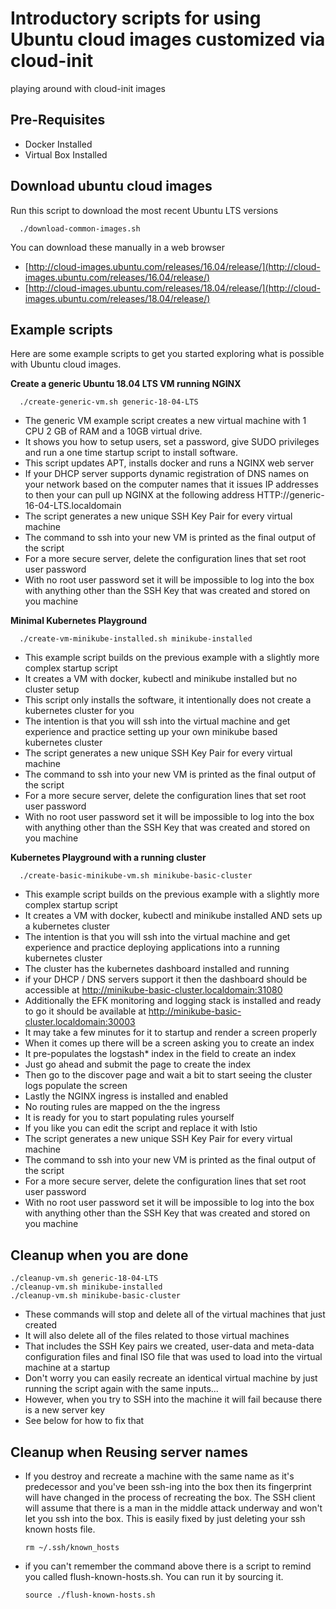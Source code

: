 # Introductory scripts for using Ubuntu cloud images customized via cloud-init
playing around with cloud-init images


## Pre-Requisites

* Docker Installed
* Virtual Box Installed

## Download ubuntu cloud images

Run this script to download the most recent Ubuntu LTS versions

      ./download-common-images.sh

You can download these manually in a web browser
* [http://cloud-images.ubuntu.com/releases/16.04/release/](http://cloud-images.ubuntu.com/releases/16.04/release/)
* [http://cloud-images.ubuntu.com/releases/18.04/release/](http://cloud-images.ubuntu.com/releases/18.04/release/)

## Example scripts

Here are some example scripts to get you started exploring what is possible with Ubuntu cloud images.



**Create a generic Ubuntu 18.04 LTS VM running NGINX**

      ./create-generic-vm.sh generic-18-04-LTS 

* The generic VM example script creates a new virtual machine with 1 CPU 2 GB of RAM and a 10GB virtual drive.
* It shows you how to setup users, set a password, give SUDO privileges and run a one time startup script to install software.
* This script updates APT, installs docker and runs a NGINX web server
* If your DHCP server supports dynamic registration of DNS names on your network based on the computer names that it issues IP addresses to then your can pull up NGINX at the following address HTTP://generic-16-04-LTS.localdomain
* The script generates a new unique SSH Key Pair for every virtual machine
* The command to ssh into your new VM is printed as the final output of the script
* For a more secure server, delete the configuration lines that set root user password
* With no root user password set it will be impossible to log into the box with anything other than the SSH Key that was created and stored on you machine



**Minimal Kubernetes Playground**

      ./create-vm-minikube-installed.sh minikube-installed  

* This example script builds on the previous example with a slightly more complex startup script
* It creates a VM with docker, kubectl and minikube installed but no cluster setup
* This script only installs the software, it intentionally does not create a kubernetes cluster for you
* The intention is that you will ssh into the virtual machine and get experience and practice setting up your own minikube based kubernetes cluster
* The script generates a new unique SSH Key Pair for every virtual machine
* The command to ssh into your new VM is printed as the final output of the script
* For a more secure server, delete the configuration lines that set root user password
* With no root user password set it will be impossible to log into the box with anything other than the SSH Key that was created and stored on you machine


**Kubernetes Playground with a running cluster**

      ./create-basic-minikube-vm.sh minikube-basic-cluster 


* This example script builds on the previous example with a slightly more complex startup script
* It creates a VM with docker, kubectl and minikube installed AND sets up a kubernetes cluster
* The intention is that you will ssh into the virtual machine and get experience and practice deploying applications into a running kubernetes cluster
* The cluster has the kubernetes dashboard installed and running
* if your DHCP / DNS servers support it then the dashboard should be accessible at http://minikube-basic-cluster.localdomain:31080
* Additionally the EFK monitoring and logging stack is installed and ready to go it should be available at http://minikube-basic-cluster.localdomain:30003
* It may take a few minutes for it to startup and render a screen properly
* When it comes up there will be a screen asking you to create an index
* It pre-populates the logstash* index in the field to create an index
* Just go ahead and submit the page to create the index
* Then go to the discover page and wait a bit to start seeing the cluster logs populate the screen
* Lastly the NGINX ingress is installed and enabled
* No routing rules are mapped on the the ingress
* It is ready for you to start populating rules yourself
* If you like you can edit the script and replace it with Istio
* The script generates a new unique SSH Key Pair for every virtual machine
* The command to ssh into your new VM is printed as the final output of the script
* For a more secure server, delete the configuration lines that set root user password
* With no root user password set it will be impossible to log into the box with anything other than the SSH Key that was created and stored on you machine


## Cleanup when you are done

    ./cleanup-vm.sh generic-18-04-LTS
    ./cleanup-vm.sh minikube-installed 
    ./cleanup-vm.sh minikube-basic-cluster 


* These commands will stop and delete all of the virtual machines that just created
* It will also delete all of the files related to those virtual machines
* That includes the SSH Key pairs we created, user-data and meta-data configuration files and final ISO file that was used to load into the virtual machine at a startup
* Don't worry you can easily recreate an identical virtual machine by just running the script again with the same inputs...
* However, when you try to SSH into the machine it will fail because there is a new server key
* See below for how to fix that

## Cleanup when Reusing server names

* If you destroy and recreate a machine with the same name as it's predecessor and you've been ssh-ing into the box then its fingerprint will have changed in the process of recreating the box. The SSH client will assume that there is a man in the middle attack underway and won't let you ssh into the box. This is easily fixed by just deleting your ssh known hosts file.

      rm ~/.ssh/known_hosts

* if you can't remember the command above there is a script to remind you called flush-known-hosts.sh. You can run it by sourcing it.

      source ./flush-known-hosts.sh

